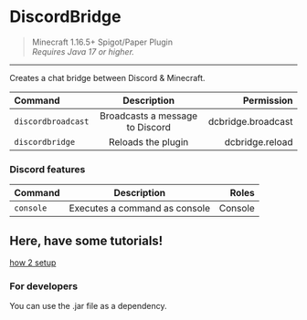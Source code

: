 # DiscordBridge

> Minecraft 1.16.5+ Spigot/Paper Plugin  
> *Requires Java 17 or higher.*
---

Creates a chat bridge between Discord & Minecraft.

| Command            |           Description           |         Permission |
|:-------------------|:-------------------------------:|-------------------:|
| `discordbroadcast` | Broadcasts a message to Discord | dcbridge.broadcast |
| `discordbridge`    |       Reloads the plugin        |    dcbridge.reload |

### Discord features

| Command         |          Description          |        Roles |
|:----------------|:-----------------------------:|-------------:|
| `console`       | Executes a command as console |      Console |

## Here, have some tutorials!

[how 2 setup](https://github.com/Lukiiy/DiscordBridge/wiki/Setup)

### For developers

You can use the .jar file as a dependency.
